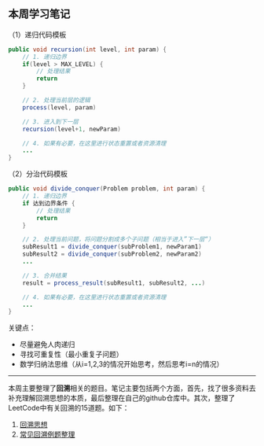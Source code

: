 ## 本周学习笔记

（1）递归代码模板
```java
public void recursion(int level, int param) {
    // 1. 递归边界
    if(level > MAX_LEVEL) {
        // 处理结果
        return
    }

    // 2. 处理当前层的逻辑
    process(level, param)

    // 3. 进入到下一层
    recursion(level+1, newParam)

    // 4. 如果有必要，在这里进行状态重置或者资源清理
    ...
}
```

（2）分治代码模板
```java
public void divide_conquer(Problem problem, int param) {
    // 1. 递归边界
    if 达到边界条件 {
        // 处理结果
        return
    }

    // 2. 处理当前问题，将问题分割成多个子问题（相当于进入”下一层“）
    subResult1 = divide_conquer(subProblem1, newParam1)
    subResult2 = divide_conquer(subProblem2, newParam2)
    ...

    // 3. 合并结果
    result = process_result(subResult1, subResult2, ...)

    // 4. 如果有必要，在这里进行状态重置或者资源清理
    ...
}
```

关键点：
* 尽量避免人肉递归
* 寻找可重复性（最小重复子问题）
* 数学归纳法思维（从i=1,2,3的情况开始思考，然后思考i=n的情况）

---

本周主要整理了**回溯**相关的题目。笔记主要包括两个方面，首先，找了很多资料去补充理解回溯思想的本质，最后整理在自己的github仓库中。其次，整理了LeetCode中有关回溯的15道题。如下：

1. [回溯思想](https://github.com/kkBill/algorithm/blob/master/note/backtrack-understanding.md)
2. [常见回溯例题整理](https://github.com/kkBill/algorithm/blob/master/note/Backtracking.md)
